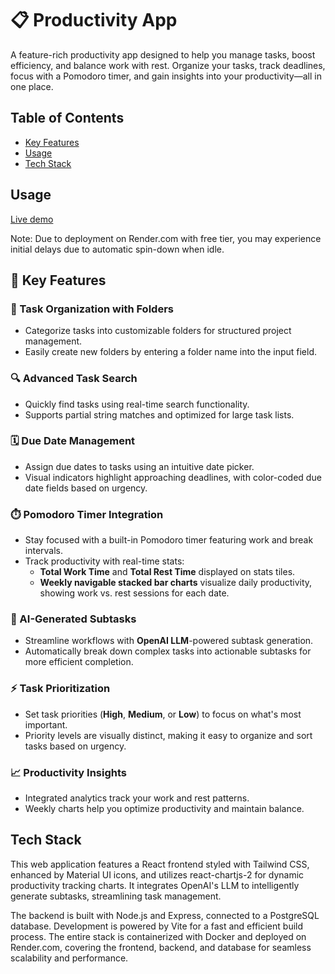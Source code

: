 # 📋 Productivity App

A feature-rich productivity app designed to help you manage tasks, boost efficiency, and balance work with rest. Organize your tasks, track deadlines, focus with a Pomodoro timer, and gain insights into your productivity—all in one place.

## Table of Contents
- [Key Features](#key-features)
- [Usage](#usage)
- [Tech Stack](#tech-stack)

## Usage
<a href="https://task-manager-front-bmmt.onrender.com/" target="_blank">Live demo</a>

Note: Due to deployment on Render.com with free tier, you may experience initial delays due to automatic spin-down when idle.

## 🚀 Key Features

### 📁 Task Organization with Folders  
- Categorize tasks into customizable folders for structured project management.  
- Easily create new folders by entering a folder name into the input field.  

### 🔍 Advanced Task Search  
- Quickly find tasks using real-time search functionality.  
- Supports partial string matches and optimized for large task lists.

### 🗓️ Due Date Management  
- Assign due dates to tasks using an intuitive date picker.  
- Visual indicators highlight approaching deadlines, with color-coded due date fields based on urgency.

### ⏱️ Pomodoro Timer Integration  
- Stay focused with a built-in Pomodoro timer featuring work and break intervals.  
- Track productivity with real-time stats:  
  - **Total Work Time** and **Total Rest Time** displayed on stats tiles.  
  - **Weekly navigable stacked bar charts** visualize daily productivity, showing work vs. rest sessions for each date.

### 🤖 AI-Generated Subtasks  
- Streamline workflows with **OpenAI LLM**-powered subtask generation.  
- Automatically break down complex tasks into actionable subtasks for more efficient completion.

### ⚡ Task Prioritization  
- Set task priorities (**High**, **Medium**, or **Low**) to focus on what's most important.  
- Priority levels are visually distinct, making it easy to organize and sort tasks based on urgency.

### 📈 Productivity Insights  
- Integrated analytics track your work and rest patterns.  
- Weekly charts help you optimize productivity and maintain balance.

## Tech Stack
This web application features a React frontend styled with Tailwind CSS, enhanced by Material UI icons, and utilizes react-chartjs-2 for dynamic productivity tracking charts. It integrates OpenAI's LLM to intelligently generate subtasks, streamlining task management.

The backend is built with Node.js and Express, connected to a PostgreSQL database. Development is powered by Vite for a fast and efficient build process. The entire stack is containerized with Docker and deployed on Render.com, covering the frontend, backend, and database for seamless scalability and performance.
